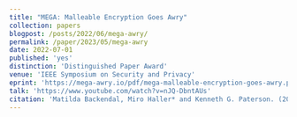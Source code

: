 ```yaml
---
title: "MEGA: Malleable Encryption Goes Awry"
collection: papers
blogpost: /posts/2022/06/mega-awry/
permalink: /paper/2023/05/mega-awry
date: 2022-07-01
published: 'yes'
distinction: 'Distinguished Paper Award'
venue: 'IEEE Symposium on Security and Privacy'
eprint: 'https://mega-awry.io/pdf/mega-malleable-encryption-goes-awry.pdf'
talk: 'https://www.youtube.com/watch?v=nJQ-DbntAUs'
citation: 'Matilda Backendal, Miro Haller* and Kenneth G. Paterson. (2023). &quot;MEGA: Malleable Encryption Goes Awry&quot;. <i>IEEE S&amp;P 2023</i>.'
---
```

